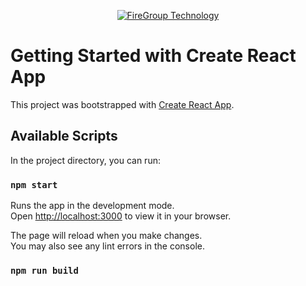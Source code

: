 <p align="center">
    <a href="https://github.com/fuwhis/firegroup-test">
        <img alt="FireGroup Technology" src="https://firegroup.vn/wp-content/themes/fireapps/images/logo_fireapps.png" >
    </a>
</p>

# Getting Started with Create React App

This project was bootstrapped with [Create React App](https://github.com/facebook/create-react-app).

## Available Scripts

In the project directory, you can run:

### `npm start`

Runs the app in the development mode.\
Open [http://localhost:3000](http://localhost:3000) to view it in your browser.

The page will reload when you make changes.\
You may also see any lint errors in the console.

### `npm run build`

##
